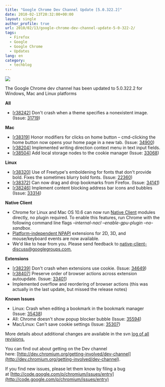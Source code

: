 ```yaml
---
title: "Google Chrome Dev Channel Update [5.0.322.2]"
date: 2010-02-13T20:32:00+00:00
layout: single
author_profile: true
url: 2010/02/13/google-chrome-dev-channel-update-5-0-322-2/
tags:
  - Firefox
  - Google
  - Google Chrome
  - Updates
lang: en
category: 
  - techblog
---
```

[![](http://1.bp.blogspot.com/_vaUVXcmC3OI/S3cFmkLNMsI/AAAAAAAAA8Y/EeWgQfQ8vd0/s640/chromelogo.png)](http://1.bp.blogspot.com/_vaUVXcmC3OI/S3cFmkLNMsI/AAAAAAAAA8Y/EeWgQfQ8vd0/s1600-h/chromelogo.png)

The Google Chrome dev channel has been updated to 5.0.322.2 for Windows, Mac and Linux platforms

**All**

  * \[[r38242](http://src.chromium.org/viewvc/chrome?view=rev&revision=38242)\] Don't crash when a theme specifies a nonexistent image. (Issue: [31719](http://code.google.com/p/chromium/issues/detail?id=31719))

**Mac**

  * \[[r38319](http://src.chromium.org/viewvc/chrome?view=rev&revision=38319)\] Honor modifiers for clicks on home button – cmd-clicking the home button now opens your home page in a new tab. (Issue: [34900](http://code.google.com/p/chromium/issues/detail?id=34900))
  * \[[r38204](http://src.chromium.org/viewvc/chrome?view=rev&revision=38204 "r38204")\] Implemented writing direction context menu in text input fields.
  * \[[r38504](http://src.chromium.org/viewvc/chrome?view=rev&revision=38504)\] Add local storage nodes to the cookie manager (Issue: [33068](http://code.google.com/p/chromium/issues/detail?id=33068))

**Linux**

  * \[[r38320](http://src.chromium.org/viewvc/chrome?view=rev&revision=38320)\] Use of Freetype's emboldening for fonts that don't provide bold. Fixes the sometimes blurry bold fonts. (Issue: [22360](http://code.google.com/p/chromium/issues/detail?id=22360))
  * \[[r38372](http://src.chromium.org/viewvc/chrome?view=rev&revision=38372)\] Can now drag and drop bookmarks from Firefox. (Issue: [34141](http://code.google.com/p/chromium/issues/detail?id=34141))
  * \[[r38246](http://src.chromium.org/viewvc/chrome?view=rev&revision=38246)\] Implement content blocking address bar icons and bubbles (Issue: [33314](http://code.google.com/p/chromium/issues/detail?id=33314))

**Native Client**

* Chrome for Linux and Mac OS 10.6 can now run [Native Client](http://code.google.com/p/nativeclient/) modules directly, no plugin required. To enable this features, run Chrome with the following command line flags _–internal-nacl –enable-gpu-plugin –no-sandbox_.
* [Platform-independent NPAPI](https://wiki.mozilla.org/Plugins:PlatformIndependentNPAPI) extensions for 2D, 3D, and mouse/keyboard events are now available.
* We'd like to hear from you. Please send feedback to [native-client-discuss@googlegroups.com](mailto:native-client-discuss@googlegroups.com),

**Extensions**

* \[[r38239](http://src.chromium.org/viewvc/chrome?view=rev&revision=38239)\] Don't crash when extensions use cookie. (Issue: [34649](http://code.google.com/p/chromium/issues/detail?id=34649)) 
* \[[r38407](http://src.chromium.org/viewvc/chrome?view=rev&revision=38407)\] Preserve order of browser actions across extension autoupdate. (Issue: [33401](http://code.google.com/p/chromium/issues/detail?id=33401)) 
* Implemented overflow and reordering of browser actions (this was actually in the last update, but missed the release notes)

**Known Issues**

* Linux: Crash when editing a bookmark in the bookmark manager (Issue: [35438](http://code.google.com/p/chromium/issues/detail?id=35438 "35438"))
* All: Chrome doesn't show popup blocker bubble (Issue: [35594](http://code.google.com/p/chromium/issues/detail?id=35594))
* Mac/Linux: Can't save cookie settings (Issue: [35307](http://code.google.com/p/chromium/issues/detail?id=35307))


More details about additional changes are available in the svn [log of all revisions.](http://build.chromium.org/buildbot/perf/dashboard/ui/changelog.html?url=/trunk/src&range=38504:38070&mode=html "log of all revision")

You can find out about getting on the Dev channel here: [http://dev.chromium.org/getting-involved/dev-channel](http://dev.chromium.org/getting-involved/dev-channel).

If you find new issues, please let them know by filing a bug at [http://code.google.com/p/chromium/issues/entry](http://code.google.com/p/chromium/issues/entry)